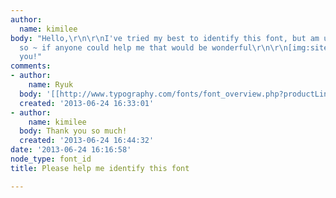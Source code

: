 ```yaml
---
author:
  name: kimilee
body: "Hello,\r\n\r\nI've tried my best to identify this font, but am unable to do
  so ~ if anyone could help me that would be wonderful\r\n\r\n[img:sites/default/files/old-images/FontExample_5518.png]\r\n\r\nThank
  you!"
comments:
- author:
    name: Ryuk
  body: '[[http://www.typography.com/fonts/font_overview.php?productLineID=100033|Archer]]'
  created: '2013-06-24 16:33:01'
- author:
    name: kimilee
  body: Thank you so much!
  created: '2013-06-24 16:44:32'
date: '2013-06-24 16:16:58'
node_type: font_id
title: Please help me identify this font

---
```

